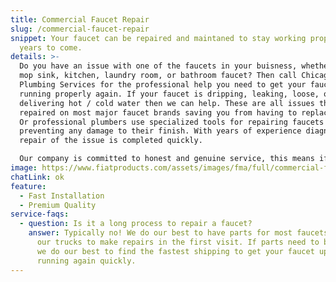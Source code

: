 ```yaml
---
title: Commercial Faucet Repair
slug: /commercial-faucet-repair
snippet: Your faucet can be repaired and maintaned to stay working properly for
  years to come.
details: >-
  Do you have an issue with one of the faucets in your buisness, whether it’s a
  mop sink, kitchen, laundry room, or bathroom faucet? Then call Chicagoland
  Plumbing Services for the professional help you need to get your faucets
  running properly again. If your faucet is dripping, leaking, loose, or not
  delivering hot / cold water then we can help. These are all issues that can be
  repaired on most major faucet brands saving you from having to replace them.
  Or professional plumbers use specialized tools for repairing faucets and
  preventing any damage to their finish. With years of experience diagnosis and
  repair of the issue is completed quickly. 

  Our company is committed to honest and genuine service, this means if a plumber is sent to your buisness to repair a fixture and they believe it would be better or more cost effective to replace the fixture they will be honest and upfront with you and explain their reasoning why. We do our best to maintain and repair faucets but understand that it may not always be feasible or cost effective every scenario. For help with your faucet issues call the experts at Chicagoland Plumbing Services today!
image: https://www.fiatproducts.com/assets/images/fma/full/commercial-faucets1.jpg
chatLink: ok
feature:
  - Fast Installation
  - Premium Quality
service-faqs:
  - question: Is it a long process to repair a faucet?
    answer: Typically no! We do our best to have parts for most faucets stocked on
      our trucks to make repairs in the first visit. If parts need to be ordered
      we do our best to find the fastest shipping to get your faucet up and
      running again quickly.
---
```

